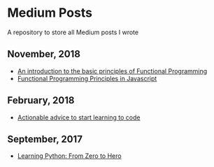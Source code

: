 # Medium Posts
A repository to store all Medium posts I wrote

## November, 2018

- [An introduction to the basic principles of Functional Programming](https://github.com/LeandroTk/medium-posts/tree/master/an-introduction-to-the-basic-principles-of-functional-programming)
- [Functional Programming Principles in Javascript](https://github.com/tk-notes/medium-posts/tree/master/functional-programming-principles-in-javascript)

## February, 2018

- [Actionable advice to start learning to code](https://github.com/tk-notes/medium-posts/tree/master/actionable-advice-to-start-learning-to-code)

## September, 2017

- [Learning Python: From Zero to Hero](https://github.com/tk-notes/medium-posts/blob/master/learning-python-from-zero-to-hero/README.md)
